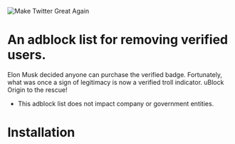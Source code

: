![Make Twitter Great Again](https://github.com/mitomenai/MakeTwitterGreatAgain/blob/main/logo.png?raw=true)

# An adblock list for removing verified users.

Elon Musk decided anyone can purchase the verified badge. Fortunately, what was once a sign of legitimacy is now a verified troll indicator. 
uBlock Origin to the rescue!

* This adblock list does not impact company or government entities.
   
# Installation
